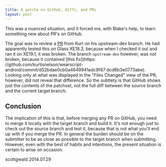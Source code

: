 ```yaml
---
title: A gotcha on GitHub, diffs, and PRs
layout: post
---
```


This was a nuanced situation, and it forced me, with Blake's help,
to learn something new about PR's on GitHub. 

The goal was to review a
[PR](https://github.com/kurtisnelson/wearscript-android/pull/2) from Kurt on
his upstream-dev branch. He had apparently tested this on Glass XE18.3,
because when I checked it out and ran it on XE19.1, it was broken. The branch
`upstream-dev` however, was not broken, because it contained [this fix](https:
//github.com/kurtisnelson/wearscript-android/commit/d52bdae0cb0a4649941adc9f87
dcd6b3e0773abe). Looking only at what was displayed in the "Files Changed"
view of the PR, however, did not reveal that difference. So the subtlety is
that GitHub shows just the contents of the patchset, not the full diff between
the source branch and the current target branch.

## Conclusion

The implication of this is that, before merging any PR on GitHub, you need to
merge it locally with the target branch and build it. It's not enough just to
check out the source branch and test it, because that is not what you'll end
up with if you merge the PR. In general the burden should be on the submitter
to be as close as possible to the target branch when submitting. However, even
with the best of habits and intentions, the present situation is certain to
arise on occasion.

scottgwald
2014.07.29
